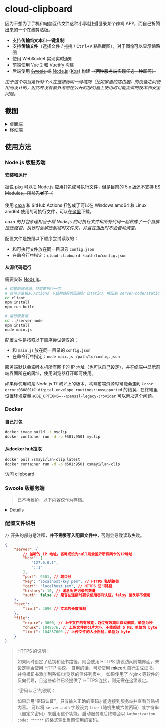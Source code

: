 # cloud-clipboard

因为不想为了手机和电脑互传文件这种小事就扫🐴登录某个辣鸡 APP，而自己折腾出来的一个在线剪贴板。

* 支持**传输纯文本**和**一键复制**
* 支持**传输文件**（选择文件 / 拖拽 / <kbd>Ctrl+V</kbd> 粘贴截图），对于图像可以显示缩略图
* 使用 WebSocket 实现实时通知
* 前端使用 [Vue 2](https://cn.vuejs.org) 和 [Vuetify](https://vuetifyjs.com/zh-Hans/) 构建
* 后端使用 ~~[Swoole](https://www.swoole.com) 或~~ [Node.js](https://nodejs.org) ([Koa](https://github.com/koajs/koa)) 构建 ~~（两种服务端实现任选一种即可）~~

*由于这个项目是针对个人在连接到同一局域网（比如家里的路由器）的设备之间使用而设计的，因此并没有额外考虑在公开的服务器上使用时可能面对的技术和安全问题。*

## 截图

<details>
<summary>桌面端</summary>

![](https://ae01.alicdn.com/kf/Hfce3a9b69b3d404c8e3073ab0fffa913v.png)

</details>

<details>
<summary>移动端</summary>

![](https://ae01.alicdn.com/kf/Hbf859dd0e42c4406bf94a6b6f2f4658cf.png)

</details>

## 使用方法

### Node.js 版服务端

#### 安装和运行

~~据说 [pkg](https://github.com/vercel/pkg) 可以把 Node.js 应用打包成可执行文件，但是目前的 5.x 版还不支持 ES Modules，所以先🕊️了（~~

使用 [caxa](https://github.com/leafac/caxa) 和 GitHub Actions 打包成了可以在 Windows amd64 和 Linux amd64 使用的可执行文件，可以在[这里](https://nightly.link/TransparentLC/cloud-clipboard/workflows/ci/master)下载。

*caxa 的打包原理相当于将 Node.js 的可执行文件和所有代码一起做成了一个自解压压缩包，执行时会解压到临时文件夹，并且在退出时不会自动清空。*

配置文件是按照以下顺序尝试读取的：

* 和可执行文件放在同一目录的 `config.json`
* 在命令行中指定：`cloud-clipboard /path/to/config.json`

#### 从源代码运行

需要安装 [Node.js](https://nodejs.org)。

```bash
# 构建前端资源，只需要执行一次
# 也可以直接从 Actions 下载构建好的压缩包（static），解压到 server-node/static
cd client
npm install
npm run build

# 运行服务端
cd ../server-node
npm install
node main.js
```

配置文件是按照以下顺序尝试读取的：

* 和 `main.js` 放在同一目录的 `config.json`
* 在命令行中指定：`node main.js /path/to/config.json`

服务端默认会监听本机所有网卡的 IP 地址（也可以自己设定），并在终端中显示前端界面所在的网址，使用浏览器打开即可使用。

如果你使用的是 Node.js 17 或以上的版本，构建前端资源时可能会遇到 `Error: error:0308010C:digital envelope routines::unsupported` 的错误，在终端里设置环境变量 `NODE_OPTIONS=--openssl-legacy-provider` 可以解决这个问题。

### Docker
#### 自己打包
```bash
docker image build -t myclip .
docker container run -d -p 9501:9501 myclip
```

#### 从docker hub拉取
```bash
docker pull csmayi/lan-clip:latest
docker container run -d -p 9501:9501 csmayi/lan-clip
```

访问 [clipboard](http://127.0.0.1:9501)

### Swoole 版服务端

> 已不再维护，以下内容仅作为存档。

<details>

#### 准备环境

需要安装了 Swoole 扩展的 PHP 运行环境。

* Linux：参见 Swoole 文档的[安装说明](https://wiki.swoole.com/#/environment)
* Windows：使用官方在百毒网盘上提供的 [Cygwin 整合包](https://pan.baidu.com/s/15RodWdoIgwBLmG1I5HXzOg#list/path=%2Fsharelink2059756482-531706993208199%2Fswoole%2Fcygwin)（或者从[这里](https://files.catbox.moe/wz2ktt.zip)下载我自己搬运的 4.5.0 RC1 版本），~~也可以在 WSL(Windows Subsystem for Linux) 中安装运行环境~~

> 可能是由于 WSL 的缺陷，在 WSL 下多次刷新页面后开始有概率出现错误导致服务端挂掉：
> ```text
> WARNING swReactorEpoll_set(:178): reactor#0->set(fd=15|type=0|events=5) failed, Error: No such file or directory
> 段错误 (核心已转储)
> ```
> Cygwin 整合包下暂未发现类似的问题。

在命令行中输入 `php --ri swoole`，可以输出配置信息就代表准备完成了～

#### 安装和运行

~~实际上也不能叫安装，毕竟下载之后就可以直接用了~~

1. 前往 [Release](https://github.com/TransparentLC/cloud-clipboard/releases) 下载最新的 `cloud-clipboard.phar`。
2. 在同一目录新建配置文件 `config.json`（可以参见下面的说明），**一定要根据实际修改 IP 地址！**
3. `php cloud-clipboard.phar`
4. 打开 `http://192.168.1.136:9501`（需要替换为在配置文件中**实际设定的地址和端口**）即可使用～

#### 从源代码运行

需要安装 [Vue CLI](https://cli.vuejs.org/zh/guide/installation.html) 和 [Composer](https://getcomposer.org/download/)。

```bash
cd client
npm install
npm run build
cd ../server
composer install --no-dev

# 从源代码直接运行
php main.php

# 生成 Phar
cd ..
php build-phar.php
```

</details>

### 配置文件说明

`//` 开头的部分是注释，**并不需要写入配置文件中**，否则会导致读取失败。

```json
{
    "server": {
        // 监听的 IP 地址，省略或设为null则会监听所有网卡的IP地址
        "host": [
            "127.0.0.1",
            "::1"
        ],
        "port": 9501, // 端口号
        "key": "localhost-key.pem", // HTTPS 私钥路径
        "cert": "localhost.pem", // HTTPS 证书路径
        "history": 10, // 消息历史记录的数量
        "auth": false // 是否在连接时要求使用密码认证，falsy 值表示不使用
    },
    "text": {
        "limit": 4096 // 文本的长度限制
    },
    "file": {
        "expire": 3600, // 上传文件的有效期，超过有效期后自动删除，单位为秒
        "chunk": 1048576, // 上传文件的分片大小，不能超过 5 MB，单位为 byte
        "limit": 104857600 // 上传文件的大小限制，单位为 byte
    }
}
```
> HTTPS 的说明：
>
> 如果同时设定了私钥和证书路径，则会使用 HTTPS 协议访问前端界面，未设定则会使用 HTTP 协议。
> 自用的话，可以使用 [mkcert](https://mkcert.dev/) 自行生成证书，并将根证书添加到系统/浏览器的信任列表中。
> 如果使用了 Nginx 等软件的反向代理，且这些软件已经提供了 HTTPS 连接，则无需在这里设定。
>
> “密码认证”的说明：
>
> 如果启用“密码认证”，只有输入正确的密码才能连接到服务端并查看剪贴板内容。
> 可以将 `server.auth` 字段设为 `true`（随机生成六位密码）或字符串（自定义密码）来启用这个功能，启动服务端后终端会以 `Authorization code: ******` 的格式输出当前使用的密码。
